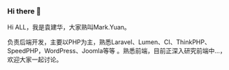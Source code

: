 ### Hi there 👋

Hi ALL，我是袁建华，大家熟叫Mark.Yuan。

负责后端开发，主要以PHP为主，熟悉Laravel、Lumen、CI、ThinkPHP、SpeedPHP，WordPress、Joomla等等 。熟悉前端，目前正深入研究前端中...，欢迎大家一起讨论。

<!--
**yuanjianhua/yuanjianhua** is a ✨ _special_ ✨ repository because its `README.md` (this file) appears on your GitHub profile.

Here are some ideas to get you started:

- 🔭 I’m currently working on ...
- 🌱 I’m currently learning ...
- 👯 I’m looking to collaborate on ...
- 🤔 I’m looking for help with ...
- 💬 Ask me about ...
- 📫 How to reach me: ...
- 😄 Pronouns: ...
- ⚡ Fun fact: ...
-->
